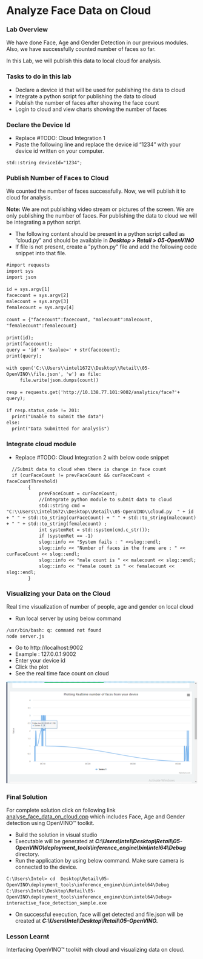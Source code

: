 # Analyze Face Data on Cloud
### Lab Overview
We have done Face, Age and Gender Detection in our previous modules. Also, we have successfully counted number of faces so far.

In this Lab, we will publish this data to local cloud for analysis.
### Tasks to do in this lab
- Declare a device id that will be used for publishing the data to cloud
- Integrate a python script for publishing the data to cloud
- Publish the number of faces after showing the face count
- Login to cloud and view charts showing the number of faces

### Declare the Device Id
- Replace #TODO: Cloud Integration 1
- Paste the following line and replace the device id “1234” with your device id written on your computer.

```
std::string deviceId="1234";
```

### Publish Number of Faces to Cloud
We counted the number of faces successfully. Now, we will publish it to cloud for analysis.       

**Note:** We are not publishing video stream or pictures of the screen. We are only publishing the number of faces. For publishing the data to cloud we will be integrating a python script.
- The following content should be present in a python script called as “cloud.py” and should be available in ***Desktop > Retail > 05-OpenVINO***
- If file is not present, create a "python.py" file and add the following code snippet into that file.

```
#import requests
import sys
import json

id = sys.argv[1]
facecount = sys.argv[2]
malecount = sys.argv[3]
femalecount = sys.argv[4]

count = {"facecount":facecount, "malecount":malecount, "femalecount":femalecount}

print(id);
print(facecount);
query = 'id' + '&value=' + str(facecount);
print(query);

with open('C:\\Users\\intel1672\\Desktop\\Retail\\05-OpenVINO\\file.json', 'w') as file:
     file.write(json.dumps(count))

resp = requests.get('http://10.138.77.101:9002/analytics/face?'+ query);

if resp.status_code != 201:
  print("Unable to submit the data")
else:
  print("Data Submitted for analysis")
 ```
### Integrate cloud module
- Replace #TODO: Cloud Integration 2 with below code snippet

```
  //Submit data to cloud when there is change in face count
  if (curFaceCount != prevFaceCount && curFaceCount < faceCountThreshold)
		{
			prevFaceCount = curFaceCount;
			//Integrate python module to submit data to cloud
			std::string cmd = "C:\\Users\\intel1672\\Desktop\\Retail\\05-OpenVINO\\cloud.py  " + id + " " + std::to_string(curFaceCount) + " " + std::to_string(malecount) + " " + std::to_string(femalecount) ;
			int systemRet = std::system(cmd.c_str());
			if (systemRet == -1)
			slog::info << "System fails : " <<slog::endl;
			slog::info << "Number of faces in the frame are : " << curFaceCount << slog::endl;
			slog::info << "male count is " << malecount << slog::endl;
			slog::info << "female count is " << femalecount << slog::endl;
		}

```
### Visualizing your Data on the Cloud
Real time visualization of number of people, age and gender on local cloud
- Run local server by using below command

```
/usr/bin/bash: q: command not found
node server.js
 ```
- Go to http://localhost:9002
- Example : 127.0.0.1:9002
- Enter your device id
- Click the plot
- See the real time face count on cloud

![](images/cloudAnalysis.png)

###  Final Solution
For complete solution click on following link [analyse_face_data_on_cloud.cpp](./solutions/cloudanalysis.md) which includes Face, Age and Gender detection using OpenVINO™ toolkit.

- Build the solution in visual studio
- Executable will be generated at ***C:\Users\Intel\Desktop\Retail\05-OpenVINO\deployment_tools\inference_engine\bin\intel64\Debug*** directory.
- Run the application by using below command. Make sure camera is connected to the device.

```
C:\Users\Intel> cd  Desktop\Retail\05-OpenVINO\deployment_tools\inference_engine\bin\intel64\Debug
C:\Users\Intel\Desktop\Retail\05-OpenVINO\deployment_tools\inference_engine\bin\intel64\Debug> interactive_face_detection_sample.exe
 ```
- On successful execution, face will get detected and file.json will be created at ***C:\Users\Intel\Desktop\Retail\05-OpenVINO\.***
### Lesson Learnt
Interfacing OpenVINO™ toolkit with cloud and visualizing data on cloud.

